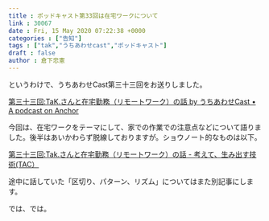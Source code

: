 ```yaml
---
title : ポッドキャスト第33回は在宅ワークについて
link : 30067
date : Fri, 15 May 2020 07:22:38 +0000
categories : ["告知"]
tags : ["tak","うちあわせcast","ポッドキャスト"]
draft : false
author : 倉下忠憲
---
```


というわけで、うちあわせCast第三十三回をお送りしました。

<a href="https://anchor.fm/rashita/episodes/TaK-ee1j3v">第三十三回:TaK.さんと在宅勤務（リモートワーク）の話 by うちあわせCast • A podcast on Anchor</a>

今回は、在宅ワークをテーマにして、家での作業での注意点などについて語りました。後半はあいかわらず脱線しておりますが。ショウノート的なものは以下。

<a href="https://scrapbox.io/thinkandcreateteck/%E7%AC%AC%E4%B8%89%E5%8D%81%E4%B8%89%E5%9B%9E:Tak.%E3%81%95%E3%82%93%E3%81%A8%E5%9C%A8%E5%AE%85%E5%8B%A4%E5%8B%99%EF%BC%88%E3%83%AA%E3%83%A2%E3%83%BC%E3%83%88%E3%83%AF%E3%83%BC%E3%82%AF%EF%BC%89%E3%81%AE%E8%A9%B1">第三十三回:Tak.さんと在宅勤務（リモートワーク）の話 - 考えて、生み出す技術(TAC）</a>

途中に話していた「区切り、パターン、リズム」についてはまた別記事にします。

では、では。
